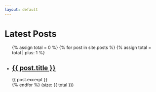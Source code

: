 ```yaml
---
layout: default
---
```

<h1>Latest Posts</h1>

<ul>
  {% assign total = 0 %}
  {% for post in site.posts %}
    {% assign total = total | plus: 1 %}
    <li>
      <h2><a href="{{ post.url }}">{{ post.title }}</a></h2>
      {{ post.excerpt }}
    </li>
  {% endfor %}
  (size: {{ total }})
</ul>